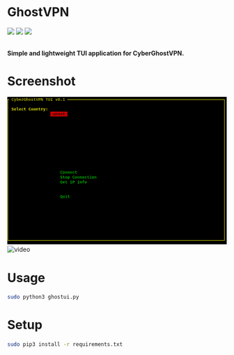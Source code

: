 # GhostVPN
<img src="https://img.shields.io/badge/-Linux-black?style=for-the-badge&logo=Linux&logoColor=white"> <img src="https://img.shields.io/badge/-Python-black?style=for-the-badge&logo=python&logoColor=white"> <img src="https://img.shields.io/badge/-Terminal-black?style=for-the-badge&logo=GNU%20Bash&logoColor=white">

<br><b>Simple and lightweight TUI application for CyberGhostVPN.</b><br>

# Screenshot
![screen](.animations/screen.png)
![video](https://asciinema.org/a/469682?autoplay=1)

# Usage
```bash
sudo python3 ghostui.py
```

# Setup
```bash
sudo pip3 install -r requirements.txt
```